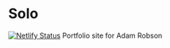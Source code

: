 # Solo
[![Netlify Status](https://api.netlify.com/api/v1/badges/059d080a-5424-467f-84bb-d46999e8b6c8/deploy-status)](https://app.netlify.com/sites/adamrobson/deploys)
Portfolio site for Adam Robson
